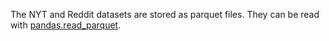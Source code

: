 The NYT and Reddit datasets are stored as parquet files. They can be read with [pandas.read_parquet](https://pandas.pydata.org/docs/reference/api/pandas.read_parquet.html).
